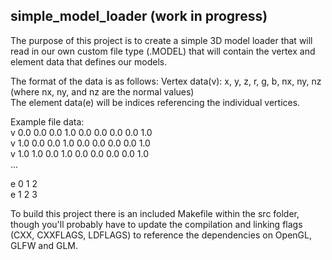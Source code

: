 ## simple_model_loader (work in progress)

The purpose of this project is to create a simple 3D model loader that will read in our own custom file type (.MODEL) that will contain the vertex and element data that defines our models.

The format of the data is as follows:
Vertex data(v): x, y, z, r, g, b, nx, ny, nz (where nx, ny, and nz are the normal values)<br />
The element data(e) will be indices referencing the individual vertices.

Example file data:<br />
v 0.0 0.0 0.0 1.0 0.0 0.0 0.0 0.0 1.0<br />
v 1.0 0.0 0.0 1.0 0.0 0.0 0.0 0.0 1.0<br />
v 1.0 1.0 0.0 1.0 0.0 0.0 0.0 0.0 1.0<br />
...

e 0 1 2<br />
e 1 2 3

To build this project there is an included Makefile within the src folder, though you'll probably have to update the compilation and linking flags (CXX, CXXFLAGS, LDFLAGS) to reference the dependencies on OpenGL, GLFW and GLM.

